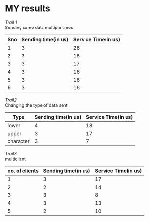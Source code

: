  # MY results

*Trail 1*<br>
Sending same data multiple times<br>



|  Sno |  Sending time(in us) |  Service Time(in us) |  
|---|---|---|
| 1 |    3|  26  | 
|  2 |   3 |  18 |  
|   3|    3| 17  | 
| 4 |    3|  16  | 
|  5 |   3 |  16 |  
|   6|    3| 16  | 
*Trail2*<br>
Changing the type of data sent<br>


|  Type |  Sending time(in us)  |  Service Time(in us) |  
|---|---|---|
| lower |    4|  18  | 
|  upper |   3 |  17  |  
|   character|   3| 7  | 

*Trail3*<br>
multiclient


|  no. of clients |  Sending time(in us)  |  Service Time(in us) |  
|---|---|---|
| 1 |    3|  17  | 
|  2 |   2 |  14 |  
|   3|    3| 8  | 
|  4 |   3 |  13 |  
|   5|    2| 10 | 
